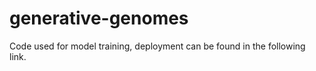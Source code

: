 # generative-genomes

Code used for model training, deployment can be found in the following link. 
